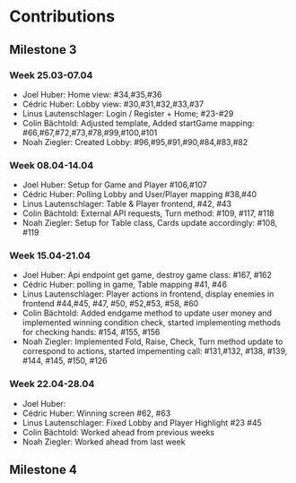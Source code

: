 # Contributions
## Milestone 3
### Week 25.03-07.04
- Joel Huber: Home view: #34,#35,#36
- Cédric Huber: Lobby view: #30,#31,#32,#33,#37
- Linus Lautenschlager: Login / Register + Home; #23-#29
- Colin Bächtold: Adjusted template, Added startGame mapping: #66,#67,#72,#73,#78,#99,#100,#101
- Noah Ziegler: Created Lobby: #96,#95,#91,#90,#84,#83,#82
### Week 08.04-14.04
- Joel Huber: Setup for Game and Player #106,#107
- Cédric Huber: Polling Lobby and User/Player mapping #38,#40
- Linus Lautenschlager: Table & Player frontend, #42, #43
- Colin Bächtold: External API requests, Turn method: #109, #117, #118
- Noah Ziegler: Setup for Table class, Cards update accordingly: #108, #119
### Week 15.04-21.04
- Joel Huber: Api endpoint get game, destroy game class: #167, #162
- Cédric Huber: polling in game, Table mapping #41, #46
- Linus Lautenschlager: Player actions in frontend, display enemies in frontend #44,#45, #47, #50, #52,#53, #58, #60
- Colin Bächtold: Added endgame method to update user money and implemented winning condition check, started implementing methods for checking hands: #154, #155, #156 
- Noah Ziegler: Implemented Fold, Raise, Check, Turn method update to correspond to actions, started impementing call: #131,#132, #138, #139, #144, #145, #150, #126
### Week 22.04-28.04
- Joel Huber:
- Cédric Huber: Winning screen #62, #63
- Linus Lautenschlager:  Fixed Lobby and Player Highlight #23 #45
- Colin Bächtold: Worked ahead from previous weeks
- Noah Ziegler: Worked ahead from last week

## Milestone 4
